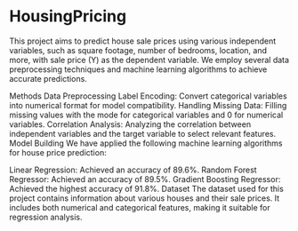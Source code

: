 # HousingPricing

This project aims to predict house sale prices using various independent variables, such as square footage, number of bedrooms, location, and more, with sale price (Y) as the dependent variable. We employ several data preprocessing techniques and machine learning algorithms to achieve accurate predictions.

Methods
Data Preprocessing
Label Encoding: Convert categorical variables into numerical format for model compatibility.
Handling Missing Data: Filling missing values with the mode for categorical variables and 0 for numerical variables.
Correlation Analysis: Analyzing the correlation between independent variables and the target variable to select relevant features.
Model Building
We have applied the following machine learning algorithms for house price prediction:

Linear Regression: Achieved an accuracy of 89.6%.
Random Forest Regressor: Achieved an accuracy of 89.5%.
Gradient Boosting Regressor: Achieved the highest accuracy of 91.8%.
Dataset
The dataset used for this project contains information about various houses and their sale prices. It includes both numerical and categorical features, making it suitable for regression analysis.
